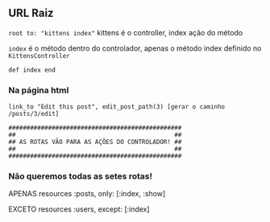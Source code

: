 ##  URL Raiz 

`root to: "kittens index"`  kittens é o controller, index ação do método

`index` é o método dentro do controlador, apenas o método index definido no  `KittensController`

`def index end`

### Na página html

`link_to "Edit this post", edit_post_path(3) [gerar o caminho /posts/3/edit]`


    ################################################
    ##                                            ##
    ## AS ROTAS VÃO PARA AS AÇÕES DO CONTROLADOR! ##
    ##                                            ##
    ################################################
    

### Não queremos todas as setes rotas! 

  APENAS 
   resources :posts, only: [:index, :show]

  EXCETO
   resources :users, except: [:index] 